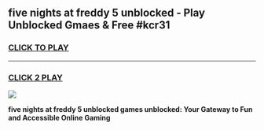 
## five nights at freddy 5 unblocked - Play Unblocked Gmaes & Free #kcr31
<h3>
<a href="https://news.freeplayer.one?title=five_nights_at_freddy_5_unblocked&ref=24F">CLICK TO PLAY</a></h3>
<hr>

<h3>
<a href="https://news.freeplayer.one?title=five_nights_at_freddy_5_unblocked&ref=24F">CLICK 2 PLAY</a>
  
</h3>

<a href="https://news.freeplayer.one?title=five_nights_at_freddy_5_unblocked&ref=24F/"><img src="https://clearcache.store/games.png"></a>


**five nights at freddy 5 unblocked games unblocked: Your Gateway to Fun and Accessible Online Gaming**
